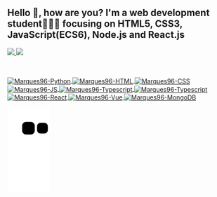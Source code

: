 ## Hello 👋, how are you? I'm a web development student👨🏽‍💻 focusing on HTML5, CSS3, JavaScript(ECS6), Node.js and React.js

<div>
  <a href="https://https://github.com/marques96">
  <img height="180em" src="https://github-readme-stats-sigma-five.vercel.app/api?username=marques96&show_icons=true&theme=radical">
  <img height="180em" src="https://github-readme-stats-sigma-five.vercel.app/api/top-langs/?username=marques96&layout=compact&langs_count=16&theme=radical">
</div>
 
  ##
  
<div style="display: inline_block"><br> 
  <img align="center" alt="Marques96-Python" height="30" width="40" src="https://cdn.jsdelivr.net/gh/devicons/devicon/icons/python/python-original.svg" />
  <img align="center" alt="Marques96-HTML" height="30" width="40" src="https://cdn.jsdelivr.net/gh/devicons/devicon/icons/html5/html5-original.svg" />  
  <img align="center" alt="Marques96-CSS" height="30" width="40" src="https://cdn.jsdelivr.net/gh/devicons/devicon/icons/css3/css3-original.svg" />
  <img align="center" alt="Marques96-JS" height="30" width="40" src="https://cdn.jsdelivr.net/gh/devicons/devicon/icons/javascript/javascript-original.svg" />
  <img align="center" alt="Marques96-Typescript" height="30" width="40" src="https://cdn.jsdelivr.net/gh/devicons/devicon/icons/typescript/typescript-original.svg" />
  <img align="center" alt="Marques96-Typescript" height="30" width="40" src="https://cdn.jsdelivr.net/gh/devicons/devicon/icons/nodejs/nodejs-original-wordmark.svg" />
  <img align="center" alt="Marques96-React" height="30" width="40" src="https://cdn.jsdelivr.net/gh/devicons/devicon/icons/react/react-original.svg" />
  <img align="center" alt="Marques96-Vue" height="30" width="40"src="https://cdn.jsdelivr.net/gh/devicons/devicon/icons/vuejs/vuejs-original.svg" />
  <img align="center" alt="Marques96-MongoDB" height="30" width="40"src="https://cdn.jsdelivr.net/gh/devicons/devicon/icons/mongodb/mongodb-original.svg" />
                   
</div>

![snake gif](https://github.com/marques96/marques96/blob/output/github-contribution-grid-snake.svg)
<!--
**marques96/marques96** is a ✨ _special_ ✨ repository because its `README.md` (this file) appears on your GitHub profile.

Here are some ideas to get you started:

- 🔭 I’m currently working on ...
- 🌱 I’m currently learning ...
- 👯 I’m looking to collaborate on ...
- 🤔 I’m looking for help with ...
- 💬 Ask me about ...
- 📫 How to reach me: ...
- 😄 Pronouns: ...
- ⚡ Fun fact: ...
-->

